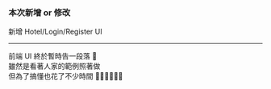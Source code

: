 ### 本次新增 or 修改

新增 Hotel/Login/Register UI

   <hr>
   前端 UI 終於暫時告一段落 🥲 <br>
   雖然是看著人家的範例照著做 <br>
   但為了搞懂也花了不少時間 😵‍💫😵‍💫😵‍💫<br>